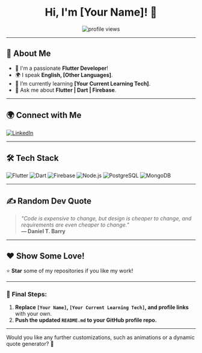 <h1 align="center">Hi, I'm [Your Name]! 👋</h1>

<p align="center">
  <img src="https://komarev.com/ghpvc/?username=your-username&label=PROFILE+VIEWS&color=0e75b6&style=flat" alt="profile views"/>
</p>

---

## 🚀 About Me
- 🌟 I'm a passionate **Flutter Developer**!  
- 🌍 I speak **English, [Other Languages]**.  
- 🌱 I’m currently learning **[Your Current Learning Tech]**.  
- 💬 Ask me about **Flutter | Dart | Firebase**.  

---

## 🌍 Connect with Me
<p align="left">
  <a href="https://www.linkedin.com/in/your-profile" target="_blank">
    <img src="https://img.shields.io/badge/LinkedIn-0A66C2?style=for-the-badge&logo=linkedin&logoColor=white" alt="LinkedIn"/>
  </a>
</p>

---

## 🛠 Tech Stack
<p align="left">
  <img src="https://img.shields.io/badge/Flutter-02569B?style=for-the-badge&logo=flutter&logoColor=white" alt="Flutter"/>
  <img src="https://img.shields.io/badge/Dart-0175C2?style=for-the-badge&logo=dart&logoColor=white" alt="Dart"/>
  <img src="https://img.shields.io/badge/Firebase-FFCA28?style=for-the-badge&logo=firebase&logoColor=black" alt="Firebase"/>
  <img src="https://img.shields.io/badge/Node.js-339933?style=for-the-badge&logo=node.js&logoColor=white" alt="Node.js"/>
  <img src="https://img.shields.io/badge/PostgreSQL-336791?style=for-the-badge&logo=postgresql&logoColor=white" alt="PostgreSQL"/>
  <img src="https://img.shields.io/badge/MongoDB-47A248?style=for-the-badge&logo=mongodb&logoColor=white" alt="MongoDB"/>
</p>

---

## ✍️ Random Dev Quote
> *"Code is expensive to change, but design is cheaper to change, and requirements are even cheaper to change."*  
> **— Daniel T. Barry**

---

## ❤️ Show Some Love!
⭐ **Star** some of my repositories if you like my work!  

---

### 🎯 **Final Steps:**
1. **Replace `[Your Name]`, `[Your Current Learning Tech]`, and profile links** with your own.  
2. **Push the updated `README.md` to your GitHub profile repo.**  

---

Would you like any further customizations, such as animations or a dynamic quote generator? 🚀
